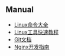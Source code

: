 ## Manual

* [Linux命令大全](http://man.linuxde.net/)
* [Linux工具快速教程](http://linuxtools-rst.readthedocs.io/zh_CN/latest/index.html)
* [Git文档](https://git-scm.com/doc)
* [Nginx开发指南](https://github.com/baishancloud/nginx-development-guide/blob/master/zh.md)